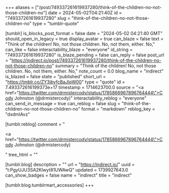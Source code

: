 +++
aliases = ["/post/749337261619937280/think-of-the-children-no-not-those-children-no"]
date = 2024-05-02T04:21:40Z
id = "749337261619937280"
slug = "think-of-the-children-no-not-those-children-no"
type = "tumblr-quote"

[tumblr]
is_blocks_post_format = false
date = "2024-05-02 04:21:40 GMT"
should_open_in_legacy = true
display_avatar = true
can_blaze = false
text = "Think of the children! No, not those children. No, not them, either. No,"
can_like = false
interactability_blaze = "everyone"
id_string = "749337261619937280"
is_blaze_pending = false
can_reply = false
post_url = "https://indirect.io/post/749337261619937280/think-of-the-children-no-not-those-children-no"
summary = "Think of the children! No, not those children. No, not them, either. No,"
note_count = 0.0
blog_name = "indirect"
is_blazed = false
state = "published"
short_url = "https://tmblr.co/ZY3jbyfcBaJlqW00"
type = "quote"
id = 7.493372616199373e+17
timestamp = 1714623700.0
source = "<a href=\"https://twitter.com/drmistercody/status/1785866967896764444\">Cody Johnston (@drmistercody)</a>"
interactability_reblog = "everyone"
can_send_in_message = true
can_reblog = false
slug = "think-of-the-children-no-not-those-children-no"
format = "markdown"
reblog_key = "dxdmIAvz"

[tumblr.reblog]
comment = "<p><a href=\"https://twitter.com/drmistercody/status/1785866967896764444\">Cody Johnston (@drmistercody)</a></p>"
tree_html = ""

[tumblr.blog]
description = ""
url = "https://indirect.io/"
uuid = "t:PgyUJU3SA2Klwyt81UWAwQ"
updated = 1739927643.0
can_show_badges = false
name = "indirect"
title = "indirect"

[tumblr.blog.tumblrmart_accessories]
+++
